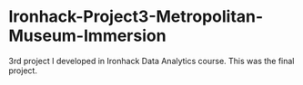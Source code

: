 # Ironhack-Project3-Metropolitan-Museum-Immersion
3rd project I developed in Ironhack Data Analytics course. This was the final project.
